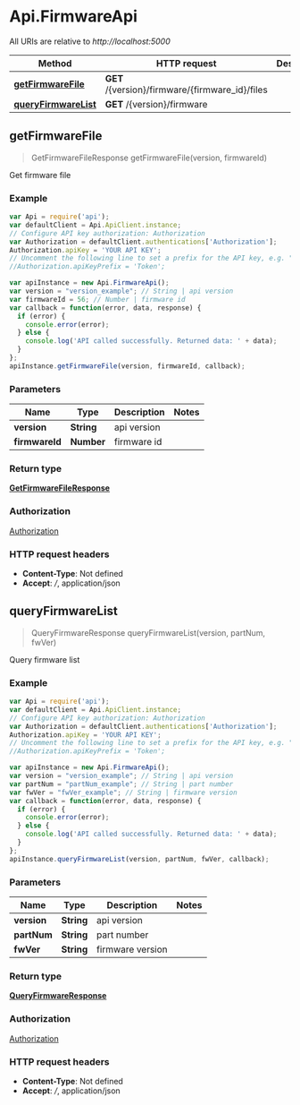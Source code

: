 # Api.FirmwareApi

All URIs are relative to *http://localhost:5000*

Method | HTTP request | Description
------------- | ------------- | -------------
[**getFirmwareFile**](FirmwareApi.md#getFirmwareFile) | **GET** /{version}/firmware/{firmware_id}/files | 
[**queryFirmwareList**](FirmwareApi.md#queryFirmwareList) | **GET** /{version}/firmware | 



## getFirmwareFile

> GetFirmwareFileResponse getFirmwareFile(version, firmwareId)



Get firmware file

### Example

```javascript
var Api = require('api');
var defaultClient = Api.ApiClient.instance;
// Configure API key authorization: Authorization
var Authorization = defaultClient.authentications['Authorization'];
Authorization.apiKey = 'YOUR API KEY';
// Uncomment the following line to set a prefix for the API key, e.g. "Token" (defaults to null)
//Authorization.apiKeyPrefix = 'Token';

var apiInstance = new Api.FirmwareApi();
var version = "version_example"; // String | api version
var firmwareId = 56; // Number | firmware id
var callback = function(error, data, response) {
  if (error) {
    console.error(error);
  } else {
    console.log('API called successfully. Returned data: ' + data);
  }
};
apiInstance.getFirmwareFile(version, firmwareId, callback);
```

### Parameters



Name | Type | Description  | Notes
------------- | ------------- | ------------- | -------------
 **version** | **String**| api version | 
 **firmwareId** | **Number**| firmware id | 

### Return type

[**GetFirmwareFileResponse**](GetFirmwareFileResponse.md)

### Authorization

[Authorization](../README.md#Authorization)

### HTTP request headers

- **Content-Type**: Not defined
- **Accept**: */*, application/json


## queryFirmwareList

> QueryFirmwareResponse queryFirmwareList(version, partNum, fwVer)



Query firmware list

### Example

```javascript
var Api = require('api');
var defaultClient = Api.ApiClient.instance;
// Configure API key authorization: Authorization
var Authorization = defaultClient.authentications['Authorization'];
Authorization.apiKey = 'YOUR API KEY';
// Uncomment the following line to set a prefix for the API key, e.g. "Token" (defaults to null)
//Authorization.apiKeyPrefix = 'Token';

var apiInstance = new Api.FirmwareApi();
var version = "version_example"; // String | api version
var partNum = "partNum_example"; // String | part number
var fwVer = "fwVer_example"; // String | firmware version
var callback = function(error, data, response) {
  if (error) {
    console.error(error);
  } else {
    console.log('API called successfully. Returned data: ' + data);
  }
};
apiInstance.queryFirmwareList(version, partNum, fwVer, callback);
```

### Parameters



Name | Type | Description  | Notes
------------- | ------------- | ------------- | -------------
 **version** | **String**| api version | 
 **partNum** | **String**| part number | 
 **fwVer** | **String**| firmware version | 

### Return type

[**QueryFirmwareResponse**](QueryFirmwareResponse.md)

### Authorization

[Authorization](../README.md#Authorization)

### HTTP request headers

- **Content-Type**: Not defined
- **Accept**: */*, application/json

